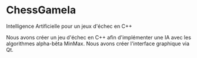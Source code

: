 # ChessGameIa
Intelligence Artificielle pour un jeux d'échec en C++

Nous avons créer un jeu d'échec en C++ afin d'implémenter une IA avec les algorithmes alpha-bêta MinMax.
Nous avons créer l'interface graphique via Qt.
